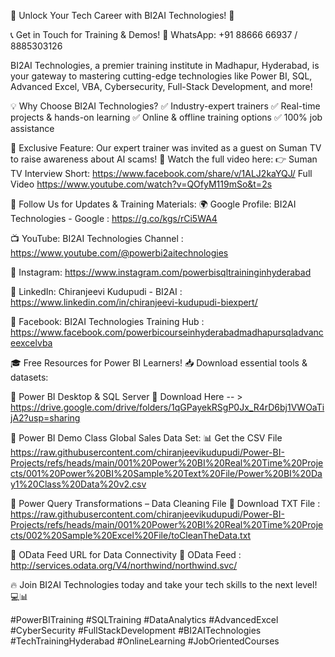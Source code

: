 🚀 Unlock Your Tech Career with BI2AI Technologies! 🎯

📞 Get in Touch for Training & Demos!
📲 WhatsApp: +91 88666 66937 / 8885303126

BI2AI Technologies, a premier training institute in Madhapur, Hyderabad, is your gateway to mastering cutting-edge technologies like Power BI, SQL, Advanced Excel, VBA, Cybersecurity, Full-Stack Development, and more!

💡 Why Choose BI2AI Technologies?
✅ Industry-expert trainers
✅ Real-time projects & hands-on learning
✅ Online & offline training options
✅ 100% job assistance

🔹 Exclusive Feature: Our expert trainer was invited as a guest on Suman TV to raise awareness about AI scams! 🎥 Watch the full video here:
👉 Suman TV Interview Short: 
https://www.facebook.com/share/v/1ALJ2kaYQJ/
Full Video
https://www.youtube.com/watch?v=QOfyM119mSo&t=2s

📌 Follow Us for Updates & Training Materials:
🌍 Google Profile: BI2AI Technologies - Google : 
https://g.co/kgs/rCi5WA4

📺 YouTube: BI2AI Technologies Channel : 
https://www.youtube.com/@powerbi2aitechnologies

📸 Instagram: 
https://www.instagram.com/powerbisqltraininginhyderabad

🔗 LinkedIn: Chiranjeevi Kudupudi - BI2AI : 
https://www.linkedin.com/in/chiranjeevi-kudupudi-biexpert/

📘 Facebook: BI2AI Technologies Training Hub : 
https://www.facebook.com/powerbicourseinhyderabadmadhapursqladvanceexcelvba


🎓 Free Resources for Power BI Learners!
📥 Download essential tools & datasets: 

🔹 Power BI Desktop & SQL Server
📂 Download Here -- >  
https://drive.google.com/drive/folders/1qGPayekRSgP0Jx_R4rD6bj1VWOaTijA2?usp=sharing


🔹 Power BI Demo Class Global Sales Data Set:
📊 Get the CSV File 
https://raw.githubusercontent.com/chiranjeevikudupudi/Power-BI-Projects/refs/heads/main/001%20Power%20BI%20Real%20Time%20Projects/001%20Power%20BI%20Sample%20Text%20File/Power%20BI%20Day1%20Class%20Data%20v2.csv


🔹 Power Query Transformations – Data Cleaning File
📑 Download TXT File : 
https://raw.githubusercontent.com/chiranjeevikudupudi/Power-BI-Projects/refs/heads/main/001%20Power%20BI%20Real%20Time%20Projects/002%20Sample%20Excel%20File/toCleanTheData.txt


🔹 OData Feed URL for Data Connectivity
🔗 OData Feed : 
http://services.odata.org/V4/northwind/northwind.svc/


🔥 Join BI2AI Technologies today and take your tech skills to the next level! 💻📊

#PowerBITraining #SQLTraining #DataAnalytics #AdvancedExcel #CyberSecurity #FullStackDevelopment #BI2AITechnologies #TechTrainingHyderabad #OnlineLearning #JobOrientedCourses
